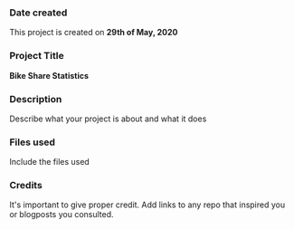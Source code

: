 ### Date created
This project is created on **29th of May, 2020**

### Project Title
**Bike Share Statistics**

### Description
Describe what your project is about and what it does

### Files used
Include the files used

### Credits
It's important to give proper credit. Add links to any repo that inspired you or blogposts you consulted.
